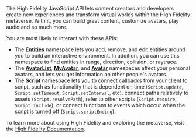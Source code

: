 The High Fidelity JavaScript API lets content creators and developers create new experiences and transform virtual worlds within the High Fidelity metaverse. With it, you can build great content, customize avatars, play audio and so much more. 

You are most likely to interact with these APIs:

* The **[Entities](Entities.html)** namespace lets you add, remove, and edit entities around you to build an interactive environment. In addition, you can use this namespace to find entities in range, direction, collision, or raytrace.
* The **[AvatarList](AvatarList.html)**, **[MyAvatar](MyAvatar.html)**, and **[Avatar](Avatar.html)** namespaces affect your personal avatars, and lets you get information on other people's avatars. 
* The **[Script](Script.html)** namespace lets you to connect callbacks from your client to script, such as functionality that is dependent on time (`Script.update`, `Script.setTimeout`, `Script.setInterval`, etc), connect paths relatively to assets (`Script.resolvePath`), refer to other scripts (`Script.require`, `Script.include`), or connect functions to events which occur when the script is turned off (`Script.scriptEnding`).

To learn more about using High Fidelity and exploring the metaverse, visit the [High Fidelity Documentation](https://docs.highfidelity.com).    